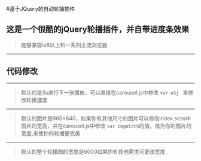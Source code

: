 #基于JQuery的自动轮播插件

这是一个很酷的jQuery轮播插件，并自带进度条效果
----------------------
> 能够兼容ie8以上和一系列主流浏览器

-----------------------
## 代码修改
---------------------
>默认的是3s进行下一张播放，可以直接在carousel.js中修改 `var oSj ` 来修改轮播速度
   -------------------
>默认的图片是960*640，如果你有其他尺寸的图片可以修改index.scss中图片的宽高，并在carousel.js中修改 `var imgWidth`的值，值为你的图片的宽度,来使你的轮播更完美
   -------------------
>默认的整个轮播图的宽度是6000如果你有其他需求可更改宽度